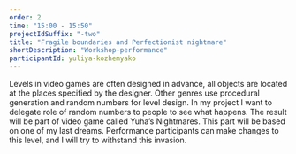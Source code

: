 ```yaml
---
order: 2
time: "15:00 - 15:50"
projectIdSuffix: "-two"
title: "Fragile boundaries and Perfectionist nightmare"
shortDescription: "Workshop-performance"
participantId: yuliya-kozhemyako
---
```


Levels in video games are often designed in advance, all objects are located at the places specified by the designer. Other genres use procedural generation and random numbers for level design. In my project I want to delegate role of random numbers to people to see what happens.
The result will be part of video game called Yuha’s Nightmares. This part will be based on one of my last dreams. Рerformance participants can make changes to this level, and I will try to withstand this invasion.
